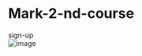 # Mark-2-nd-course
sign-up </br>
![image](https://user-images.githubusercontent.com/63554654/221177519-4c016a00-dca5-4754-abf3-8849fb17b9bb.png)</br>

